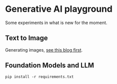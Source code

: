 # Generative AI playground

Some experiments in what is new for the moment.

## Text to Image
Generating images, [see this blog first](https://rahulaga.medium.com/from-words-to-pictures-text-to-image-generation-8512b61002fa).


## Foundation Models and LLM

```
pip install -r requirements.txt
```

